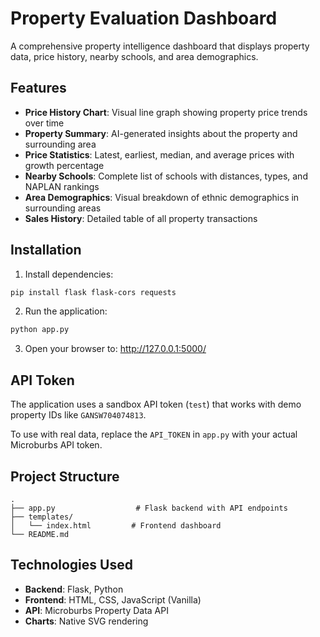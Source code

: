 # Property Evaluation Dashboard

A comprehensive property intelligence dashboard that displays property data, price history, nearby schools, and area demographics.

## Features

- **Price History Chart**: Visual line graph showing property price trends over time
- **Property Summary**: AI-generated insights about the property and surrounding area
- **Price Statistics**: Latest, earliest, median, and average prices with growth percentage
- **Nearby Schools**: Complete list of schools with distances, types, and NAPLAN rankings
- **Area Demographics**: Visual breakdown of ethnic demographics in surrounding areas
- **Sales History**: Detailed table of all property transactions

## Installation

1. Install dependencies:
```bash
pip install flask flask-cors requests
```

2. Run the application:
```bash
python app.py
```

3. Open your browser to: http://127.0.0.1:5000/

## API Token

The application uses a sandbox API token (`test`) that works with demo property IDs like `GANSW704074813`. 

To use with real data, replace the `API_TOKEN` in `app.py` with your actual Microburbs API token.

## Project Structure

```
.
├── app.py                  # Flask backend with API endpoints
├── templates/
│   └── index.html         # Frontend dashboard
└── README.md
```

## Technologies Used

- **Backend**: Flask, Python
- **Frontend**: HTML, CSS, JavaScript (Vanilla)
- **API**: Microburbs Property Data API
- **Charts**: Native SVG rendering
